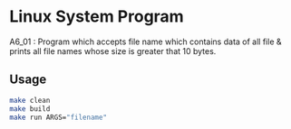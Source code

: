 # Linux System Program
A6_01 : Program which accepts file name which contains data of all file & prints all file names whose size is greater that 10 bytes.

## Usage
```bash
make clean
make build
make run ARGS="filename"
```
